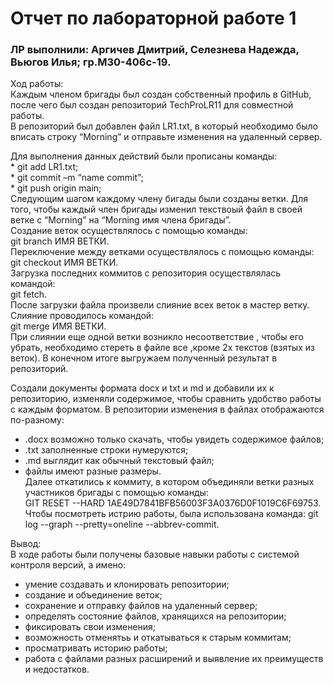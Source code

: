# Отчет по лабораторной работе 1  
### ЛР выполнили: Аргичев Дмитрий, Селезнева Надежда, Вьюгов Илья; гр.М30-406с-19.  

Ход работы:  
    Каждым членом бригады был создан собственный профиль в GitHub, после чего был создан репозиторий TechProLR11 для совместной работы.  
    В репозиторий был добавлен файл LR1.txt, в который необходимо было вписать строку “Morning” и отправьте изменения на удаленный сервер. 

Для выполнения данных действий были прописаны команды:  
    * git add LR1.txt;  
  	* git commit –m “name commit”;  
  	* git push origin main;  
Следующим шагом каждому члену бигады были созданы ветки. Для того, чтобы каждый член бригады изменил текствоый файл в своей ветке c “Morning” на “Morning имя члена бригады”.   
Создание веток осуществлялось с помощью команды:  
 git branch ИМЯ ВЕТКИ.  
Переключение между ветками осуществлялось с помощью команды:  
 git checkout ИМЯ ВЕТКИ.  
Загрузка последних коммитов с репозитория осуществлялась командой:  
 git fetch.  
После загрузки файла произвели слияние всех веток в мастер ветку. Слияние проводилось командой:  
 git merge ИМЯ ВЕТКИ.  
При слиянии еще одной ветки возникло несоответствие , чтобы его убрать, необходимо стереть в файле все ,кроме 2х текстов (взятых из веток). В конечном итоге выгружаем полученный результат в репозиторий.  

Создали документы формата docx и txt и md и добавили их к репозиторию, изменяли содержимое, чтобы сравнить удобство работы с каждым форматом. В репозитории изменения в файлах отображаются по-разному:  
 - .docx возможно только скачать, чтобы увидеть содержимое файлов;  
 - .txt заполненные строки нумеруются;  
 - .md выглядит как обычный текстовый файл;    
 - файлы имеют разные размеры.  
Далее откатились к коммиту, в котором объединяли ветки разных участников бригады с помощью команды:  
 GIT RESET --HARD 1AE49D7841BFB56003F3A0376D0F1019C6F69753.
Чтобы посмотреть истрию работы, была использована команда:
 git log --graph --pretty=oneline --abbrev-commit.
    
Вывод:    
В ходе работы были получены базовые навыки работы с системой контроля версий, а имено:  
- умение создавать и клонировать репозитории;  
- создание и объединение веток;  
- сохранение и отправку файлов на удаленный сервер;  
- определять состояние файлов, хранящихся на репозитории;  
- фиксировать свои изменения;  
- возможность отменятьь и откатываться к старым коммитам;  
- просматривать историю работы;  
- работа с файлами разных расширений и выявление их преимуществ и недостатков.  
